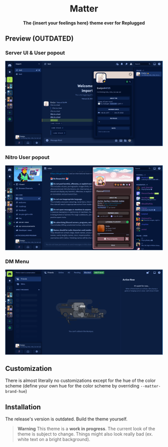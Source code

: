 <h1 align="center">Matter</h1>
<h4 align="center">The {insert your feelings here} theme ever for Replugged</h4>

## Preview (OUTDATED)

### Server UI & User popout
![Server UI & User popout](preview/1.png)
  
### Nitro User popout
![Nitro User popout](preview/2.png)
  
### DM Menu
![DM Menu](preview/3.png)

## Customization
There is almost literally no customizations except for the hue of the color scheme (define your own hue for the color scheme by overriding `--matter-brand-hue`)

## Installation
The release's version is outdated. Build the theme yourself.

> **Warning** This theme is a **work in progress**. The current look of the theme is subject to change.
> Things might also look really bad (ex. white text on a bright background).

